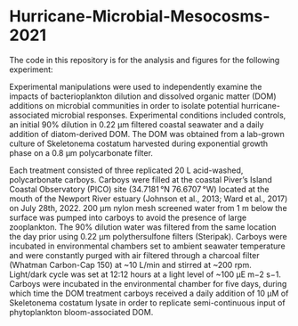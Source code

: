 # Hurricane-Microbial-Mesocosms-2021

The code in this repository is for the analysis and figures for the following experiment:

Experimental manipulations were used to independently examine the impacts of bacterioplankton dilution and dissolved organic matter (DOM) additions on microbial communities in order to isolate potential hurricane-associated microbial responses. Experimental conditions included controls, an initial 90% dilution in 0.22 μm filtered coastal seawater and a daily addition of diatom-derived DOM. The DOM was obtained from a lab-grown culture of Skeletonema costatum harvested during exponential growth phase on a 0.8 μm polycarbonate filter.

Each treatment consisted of three replicated 20 L acid-washed, polycarbonate carboys. Carboys were filled at the coastal Piver’s Island Coastal Observatory (PICO) site (34.7181 °N 76.6707 °W) located at the mouth of the Newport River estuary (Johnson et al., 2013; Ward et al., 2017) on July  28th, 2022. 200 µm nylon mesh screened water from 1 m below the surface was pumped into carboys to avoid the presence of large zooplankton. The 90% dilution water was filtered from the same location the day prior using 0.22 µm polythersulfone filters (Steripak). Carboys were incubated in environmental chambers set to ambient seawater temperature and were constantly purged with air filtered through a charcoal filter (Whatman Carbon-Cap 150) at ~10 L/min and stirred at ~200 rpm. Light/dark cycle was set at 12:12 hours at a light level of ~100 μE m−2 s−1. Carboys were incubated in the environmental chamber for five days, during which time the DOM treatment carboys received a daily addition of 10 µM of Skeletonema costatum lysate in order to replicate semi-continuous input of phytoplankton bloom-associated DOM.


